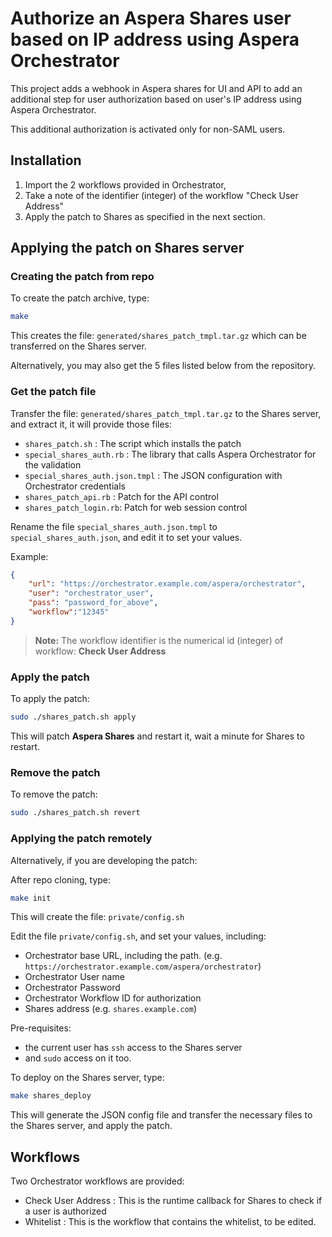 # Authorize an Aspera Shares user based on IP address using Aspera Orchestrator

This project adds a webhook in Aspera shares for UI and API to add an additional step for user authorization based on user's IP address using Aspera Orchestrator.

This additional authorization is activated only for non-SAML users.

## Installation

1. Import the 2 workflows provided in Orchestrator,
2. Take a note of the identifier (integer) of the workflow "Check User Address"
3. Apply the patch to Shares as specified in the next section.

## Applying the patch on Shares server

### Creating the patch from repo

To create the patch archive, type:

```bash
make
```

This creates the file: `generated/shares_patch_tmpl.tar.gz` which can be transferred on the Shares server.

Alternatively, you may also get the 5 files listed below from the repository.

### Get the patch file

Transfer the file: `generated/shares_patch_tmpl.tar.gz` to the Shares server, and extract it, it will provide those files:

- `shares_patch.sh` : The script which installs the patch
- `special_shares_auth.rb` : The library that calls Aspera Orchestrator for the validation
- `special_shares_auth.json.tmpl` : The JSON configuration with Orchestrator credentials
- `shares_patch_api.rb` : Patch for the API control
- `shares_patch_login.rb`: Patch for web session control

Rename the file `special_shares_auth.json.tmpl` to `special_shares_auth.json`, and edit it to set your values.

Example:

```json
{
    "url": "https://orchestrator.example.com/aspera/orchestrator",
    "user": "orchestrator_user",
    "pass": "password_for_above",
    "workflow":"12345"
}
```

> **Note:** The workflow identifier is the numerical id (integer) of workflow: **Check User Address**

### Apply the patch

To apply the patch:

```bash
sudo ./shares_patch.sh apply
```

This will patch **Aspera Shares** and restart it, wait a minute for Shares to restart.

### Remove the patch

To remove the patch:

```bash
sudo ./shares_patch.sh revert
```

### Applying the patch remotely

Alternatively, if you are developing the patch:

After repo cloning, type:

```bash
make init
```

This will create the file: `private/config.sh`

Edit the file `private/config.sh`, and set your values, including:

- Orchestrator base URL, including the path. (e.g. `https://orchestrator.example.com/aspera/orchestrator`)
- Orchestrator User name
- Orchestrator Password
- Orchestrator Workflow ID for authorization
- Shares address (e.g. `shares.example.com`)

Pre-requisites:

- the current user has `ssh` access to the Shares server
- and `sudo` access on it too.

To deploy on the Shares server, type:

```bash
make shares_deploy
```

This will generate the JSON config file and transfer the necessary files to the Shares server, and apply the patch.

## Workflows

Two Orchestrator workflows are provided:

- Check User Address : This is the runtime callback for Shares to check if a user is authorized
- Whitelist : This is the workflow that contains the whitelist, to be edited.
